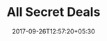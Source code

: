 ---
title: "All Secret Deals"
date: 2017-09-26T12:57:20+05:30
draft: false
layout: secret-deal-all
property: "Casa Anjuna"
status: "In Process"
url: /offers/secret-deal-all/casa-anjuna/
slug: "casa-anjuna/"

mainmenu:
 offers: true
 secretall: true

---